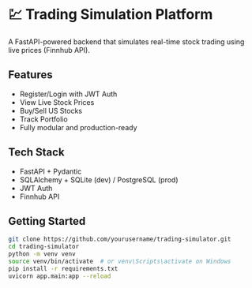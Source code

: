 # 💹 Trading Simulation Platform

A FastAPI-powered backend that simulates real-time stock trading using live prices (Finnhub API).

## Features
- Register/Login with JWT Auth
- View Live Stock Prices
- Buy/Sell US Stocks
- Track Portfolio
- Fully modular and production-ready

## Tech Stack
- FastAPI + Pydantic
- SQLAlchemy + SQLite (dev) / PostgreSQL (prod)
- JWT Auth
- Finnhub API

## Getting Started

```bash
git clone https://github.com/yourusername/trading-simulator.git
cd trading-simulator
python -m venv venv
source venv/bin/activate  # or venv\Scripts\activate on Windows
pip install -r requirements.txt
uvicorn app.main:app --reload
